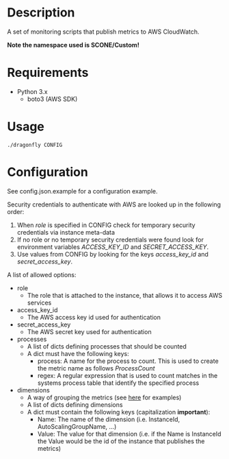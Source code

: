 # Description

A set of monitoring scripts that publish metrics to AWS CloudWatch.

**Note the namespace used is SCONE/Custom!**

# Requirements

* Python 3.x
  * boto3 (AWS SDK)

# Usage

```
./dragonfly CONFIG
```

# Configuration

See config.json.example for a configuration example.

Security credentials to authenticate with AWS are looked up in the
following order:

1. When *role* is specified in CONFIG check for temporary security credentials
via instance meta-data
2. If no role or no temporary security credentials were found look for
environment variables *ACCESS\_KEY\_ID* and *SECRET\_ACCESS\_KEY*.
3. Use values from CONFIG by looking for the keys *access\_key\_id* and
*secret\_access\_key*.

A list of allowed options:

* role
  * The role that is attached to the instance, that allows it to access AWS
    services
* access\_key\_id
  * The AWS access key id used for authentication
* secret\_access\_key
  * The AWS secret key used for authentication
* processes
  * A list of dicts defining processes that should be counted
  * A dict must have the following keys:
      * process: A name for the process to count. This is used to create the
        metric name as follows *ProcessCount<process>*
      * regex: A regular expression that is used to count matches in the systems
        process table that identify the specified process
* dimensions
  * A way of grouping the metrics (see [here](http://docs.aws.amazon.com/AmazonCloudWatch/latest/monitoring/ec2-metricscollected.html#ec2-metric-dimensions) for examples)
  * A list of dicts defining dimensions
  * A dict must contain the following keys (capitalization **important**):
      * Name: The name of the dimension (i.e. InstanceId, AutoScalingGroupName, ...)
      * Value: The value for that dimension (i.e. if the Name is InstanceId the
        Value would be the id of the instance that publishes the metrics)

